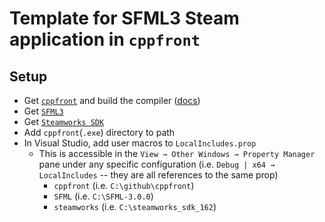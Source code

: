 # Template for SFML3 Steam application in `cppfront`

## Setup
- Get [`cppfront`](https://github.com/hsutter/cppfront) and build the compiler ([docs](https://hsutter.github.io/cppfront/welcome/overview/))
- Get [`SFML3`](https://www.sfml-dev.org/download/sfml/3.0.0/)
- Get [`Steamworks SDK`](https://partner.steamgames.com/?goto=%2Fdownloads%2Flist)
- Add `cppfront`(`.exe`) directory to path
- In Visual Studio, add user macros to `LocalIncludes.prop`
  - This is accessible in the `View → Other Windows → Property Manager` pane under any specific configuration (i.e. `Debug | x64 → LocalIncludes` -- they are all references to the same prop)
    - `cppfront` (i.e. `C:\github\cppfront`)
    - `SFML` (i.e. `C:\SFML-3.0.0`)
    - `steamworks` (i.e. `C:\steamworks_sdk_162`)
